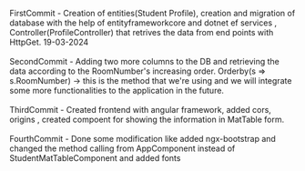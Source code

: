 FirstCommit - Creation of entities(Student Profile), creation and migration of database with the help of entityframeworkcore and dotnet ef services , Controller(ProfileController) that retrives the data from end points with HttpGet. 19-03-2024
<br>
<br>
SecondCommit - Adding two more columns to the DB and retrieving the data according to the RoomNumber's increasing order. Orderby(s => s.RoomNumber) -> this is the method that we're using and we will integrate some more functionalities to the application in the future. 
<br>
<br>
ThirdCommit - Created frontend with angular framework, added cors, origins , created compoent for showing the information in MatTable form.
<br>
<br>
FourthCommit - Done some modification like added ngx-bootstrap and changed the method calling from AppComponent instead of StudentMatTableComponent and added fonts
<br>
<br>
